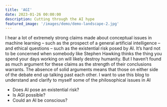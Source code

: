 ```yaml
---
title: 'AGI'
date: 2023-01-26 00:00:00
description: Cutting through the AI hype
featured_image: '/images/demo/demo-landscape-2.jpg'
---
```

I hear a lot of extremely strong claims made about conceptual issues in machine learning – such as the prospect of a general artificial intelligence – and ethical questions – such as the existential risk posed by AI. It’s hard not to be concerned when somebody like Stephen Hawking thinks the thing you spend your days working on will likely destroy humanity. 
But I haven’t found as much argument for these claims as the strength of their conclusions warrants. The absence of solid arguments means that those on either side of the debate end up talking past each other. I want to use this blog to understand and clarify to myself some of the philosophical issues in AI
* Does AI pose an existential risk? 
* Is AGI possible?
* Could an AI be conscious?
